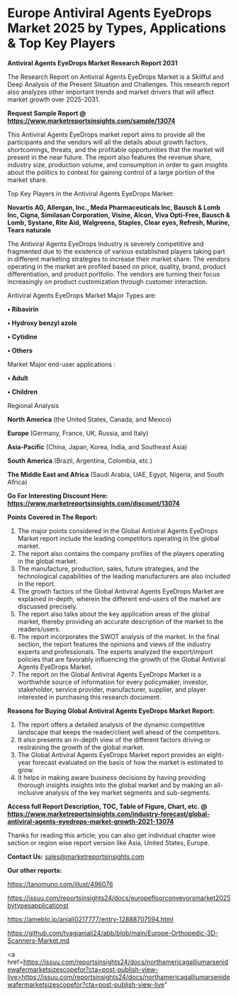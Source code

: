 # Europe Antiviral Agents EyeDrops Market 2025 by Types, Applications & Top Key Players

<strong>Antiviral Agents EyeDrops Market Research Report 2031</strong>

The Research Report on Antiviral Agents EyeDrops Market is a Skillful and Deep Analysis of the Present Situation and Challenges. This research report also analyzes other important trends and market drivers that will affect market growth over 2025-2031.

<strong>Request Sample Report @ <a href=https://www.marketreportsinsights.com/sample/13074>https://www.marketreportsinsights.com/sample/13074</a></strong>

This Antiviral Agents EyeDrops market report aims to provide all the participants and the vendors will all the details about growth factors, shortcomings, threats, and the profitable opportunities that the market will present in the near future. The report also features the revenue share, industry size, production volume, and consumption in order to gain insights about the politics to contest for gaining control of a large portion of the market share.

Top Key Players in the Antiviral Agents EyeDrops Market:

<strong>Novartis AG, Allergan, Inc., Meda Pharmaceuticals Inc, Bausch & Lomb Inc, Cigna, Similasan Corporation, Visine, Alcon, Viva Opti-Free, Bausch & Lomb, Systane, Rite Aid, Walgreens, Staples, Clear eyes, Refresh, Murine, Tears naturale</strong>

The Antiviral Agents EyeDrops Industry is severely competitive and fragmented due to the existence of various established players taking part in different marketing strategies to increase their market share. The vendors operating in the market are profiled based on price, quality, brand, product differentiation, and product portfolio. The vendors are turning their focus increasingly on product customization through customer interaction.

Antiviral Agents EyeDrops Market Major Types are:

<strong>• Ribavirin

• Hydroxy benzyl azole

• Cytidine

• Others</strong>

Market Major end-user applications :

<strong>• Adult

• Children</strong>

Regional Analysis

</u><strong><b>North America</b></strong> (the United States, Canada, and Mexico)

<strong><b>Europe </b></strong>(Germany, France, UK, Russia, and Italy)

<strong><b>Asia-Pacific</b></strong> (China, Japan, Korea, India, and Southeast Asia)

<strong><b>South America</b></strong> (Brazil, Argentina, Colombia, etc.)

<strong><b>The Middle East and Africa</b></strong> (Saudi Arabia, UAE, Egypt, Nigeria, and South Africa)

<strong>Go For Interesting Discount Here: <a href=https://www.marketreportsinsights.com/discount/13074>https://www.marketreportsinsights.com/discount/13074</a></strong>

<strong>Points Covered in The Report:</strong>
<ol>
  <li>The major points considered in the Global Antiviral Agents EyeDrops Market report include the leading competitors operating in the global market.</li>
  <li>The report also contains the company profiles of the players operating in the global market.</li>
  <li>The manufacture, production, sales, future strategies, and the technological capabilities of the leading manufacturers are also included in the report.</li>
  <li>The growth factors of the Global Antiviral Agents EyeDrops Market are explained in-depth, wherein the different end-users of the market are discussed precisely.</li>
  <li>The report also talks about the key application areas of the global market, thereby providing an accurate description of the market to the readers/users.</li>
  <li>The report incorporates the SWOT analysis of the market. In the final section, the report features the opinions and views of the industry experts and professionals. The experts analyzed the export/import policies that are favorably influencing the growth of the Global Antiviral Agents EyeDrops Market.</li>
  <li>The report on the Global Antiviral Agents EyeDrops Market is a worthwhile source of information for every policymaker, investor, stakeholder, service provider, manufacturer, supplier, and player interested in purchasing this research document.</li>
</ol>
<strong>Reasons for Buying Global Antiviral Agents EyeDrops Market Report:</strong>

<ol>
  <li>The report offers a detailed analysis of the dynamic competitive landscape that keeps the reader/client well ahead of the competitors.</li>
  <li>It also presents an in-depth view of the different factors driving or restraining the growth of the global market.</li>
  <li>The Global Antiviral Agents EyeDrops Market report provides an eight-year forecast evaluated on the basis of how the market is estimated to grow.</li>
  <li>It helps in making aware business decisions by having providing thorough insights insights into the global market and by making an all-inclusive analysis of the key market segments and sub-segments.</li>
</ol>
<strong>Access full Report Description, TOC, Table of Figure, Chart, etc. @ <a href=https://www.marketreportsinsights.com/industry-forecast/global-antiviral-agents-eyedrops-market-growth-2021-13074>https://www.marketreportsinsights.com/industry-forecast/global-antiviral-agents-eyedrops-market-growth-2021-13074</a></strong>


Thanks for reading this article; you can also get individual chapter wise section or region wise report version like Asia, United States, Europe.

<strong>Contact Us:</strong>
sales@marketreportsinsights.com

<strong>Our other reports:</strong>

<a href=https://tanomuno.com/illust/496076>https://tanomuno.com/illust/496076</a>

<a href=https://issuu.com/reportsinsights24/docs/europefloorconveyorsmarket2025bytypesapplicationst>https://issuu.com/reportsinsights24/docs/europefloorconveyorsmarket2025bytypesapplicationst</a>

<a href=https://ameblo.jp/anjali0217777/entry-12888707594.html>https://ameblo.jp/anjali0217777/entry-12888707594.html</a>

<a href=https://github.com/tyagianjali24/abb/blob/main/Europe-Orthopedic-3D-Scanners-Market.md>https://github.com/tyagianjali24/abb/blob/main/Europe-Orthopedic-3D-Scanners-Market.md</a>

<a href=https://issuu.com/reportsinsights24/docs/northamericagalliumarsenidewafermarketsizescopefor?cta=post-publish-view-live>https://issuu.com/reportsinsights24/docs/northamericagalliumarsenidewafermarketsizescopefor?cta=post-publish-view-live</a>"
